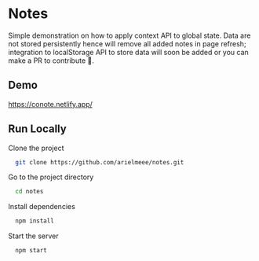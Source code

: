 
# Notes

Simple demonstration on how to apply context API to global state. Data are not stored persistently hence will remove all added notes in page refresh; integration to localStorage API to store data will soon be added or you can make a PR to contribute 🙂.
## Demo

https://conote.netlify.app/

  
## Run Locally

Clone the project

```bash
  git clone https://github.com/arielmeee/notes.git
```

Go to the project directory

```bash
  cd notes
```

Install dependencies

```bash
  npm install
```

Start the server

```bash
  npm start
```

  